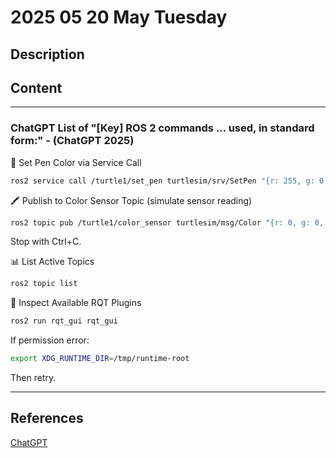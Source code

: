 # 2025 05 20 May Tuesday

## Description



## Content

____

### ChatGPT List of "[Key] ROS 2 commands ... used, in standard form:" - (ChatGPT 2025)

🐢 Set Pen Color via Service Call

```bash
ros2 service call /turtle1/set_pen turtlesim/srv/SetPen "{r: 255, g: 0, b: 0, width: 0, off: 0}"
```

🖍️ Publish to Color Sensor Topic (simulate sensor reading)

```bash
ros2 topic pub /turtle1/color_sensor turtlesim/msg/Color "{r: 0, g: 0, b: 255}"
```

Stop with Ctrl+C.

📊 List Active Topics

```bash
ros2 topic list
```

🧠 Inspect Available RQT Plugins

```bash
ros2 run rqt_gui rqt_gui
```

If permission error:

```bash
export XDG_RUNTIME_DIR=/tmp/runtime-root
```

Then retry.

____

## References

[ChatGPT](https://chatgpt.com/)
